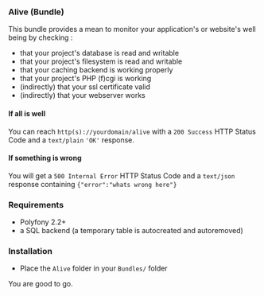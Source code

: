 ### Alive (Bundle)

This bundle provides a mean to monitor your application's or website's well being by checking : 

* that your project's database is read and writable
* that your project's filesystem is read and writable
* that your caching backend is working properly
* that your project's PHP (f)cgi is working
* (indirectly) that your ssl certificate valid
* (indirectly) that your webserver works

#### If all is well 

You can reach `http(s)://yourdomain/alive` with a `200 Success` HTTP Status Code and a `text/plain` `'OK'` response. 

#### If something is wrong 

You will get a `500 Internal Error` HTTP Status Code and a  `text/json` response containing `{"error":"whats wrong here"}` 

### Requirements

* Polyfony 2.2+
* a SQL backend (a temporary table is autocreated and autoremoved)


### Installation

* Place the `Alive` folder in your `Bundles/` folder  

You are good to go.

